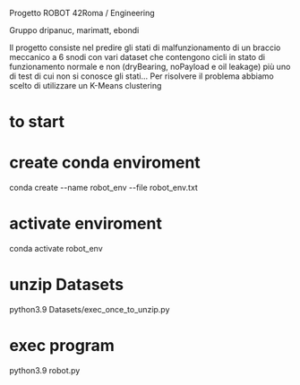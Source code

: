 Progetto ROBOT 42Roma / Engineering

Gruppo dripanuc, marimatt, ebondi

Il progetto consiste nel predire gli stati di malfunzionamento di un braccio meccanico a 6 snodi con vari dataset che contengono cicli in stato di funzionamento normale e non (dryBearing, noPayload e oil leakage) più uno di test di cui non si conosce gli stati...
Per risolvere il problema abbiamo scelto di utilizzare un K-Means clustering

# to start

# create conda enviroment
conda create --name robot_env --file robot_env.txt

# activate enviroment
conda activate robot_env

# unzip Datasets
python3.9 Datasets/exec_once_to_unzip.py

# exec program
python3.9 robot.py